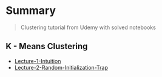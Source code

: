 # Summary

> Clustering tutorial from Udemy with solved notebooks

## K - Means Clustering
* [Lecture-1-Intuition](https://www.udemy.com/course/machinelearning/learn/lecture/5714416#overview)
* [Lecture-2-Random-Initialization-Trap](https://www.udemy.com/course/machinelearning/learn/lecture/5714420#overview)